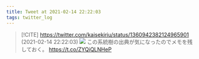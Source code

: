 ```yaml
---
title: Tweet at 2021-02-14 22:22:03
tags: twitter_log
---
```


> [!CITE] https://twitter.com/kaisekiriu/status/1360942382124965901 (2021-02-14 22:22:03)
> ![](https://twitter.com/kaisekiriu/status/1360942382124965901)
> この系統樹の出典が気になったのでメモを残しておく。
> https://t.co/ZYQiQLNHeP
